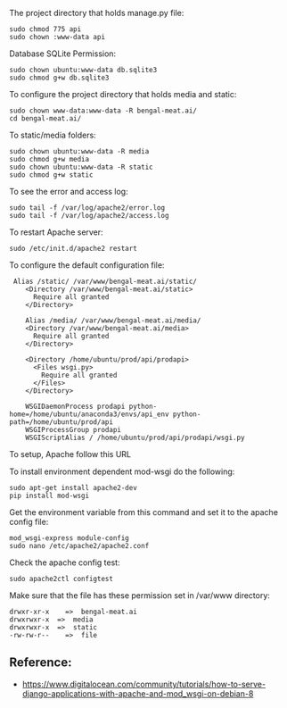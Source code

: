 The project directory that holds manage.py file:
```
sudo chmod 775 api
sudo chown :www-data api
```
Database SQLite Permission:
```
sudo chown ubuntu:www-data db.sqlite3                                                                                                                                                                      
sudo chmod g+w db.sqlite3              
```
To configure the project directory that holds media and static:
```
sudo chown www-data:www-data -R bengal-meat.ai/
cd bengal-meat.ai/
```
To static/media folders:
```
sudo chown ubuntu:www-data -R media  
sudo chmod g+w media    
sudo chown ubuntu:www-data -R static
sudo chmod g+w static
```
To see the error and access log:
```
sudo tail -f /var/log/apache2/error.log
sudo tail -f /var/log/apache2/access.log
```                                                                                                                                                                    
To restart Apache server:
```
sudo /etc/init.d/apache2 restart    
```
To configure the default configuration file:
```                                                                                                                                                                                                                                         
 Alias /static/ /var/www/bengal-meat.ai/static/
    <Directory /var/www/bengal-meat.ai/static>
      Require all granted
    </Directory>

    Alias /media/ /var/www/bengal-meat.ai/media/
    <Directory /var/www/bengal-meat.ai/media>
      Require all granted
    </Directory>

    <Directory /home/ubuntu/prod/api/prodapi>
      <Files wsgi.py>
        Require all granted
      </Files>
    </Directory>

    WSGIDaemonProcess prodapi python-home=/home/ubuntu/anaconda3/envs/api_env python-path=/home/ubuntu/prod/api
    WSGIProcessGroup prodapi
    WSGIScriptAlias / /home/ubuntu/prod/api/prodapi/wsgi.py
```
To setup, Apache follow this URL

To install environment dependent mod-wsgi do the following:
```
sudo apt-get install apache2-dev
pip install mod-wsgi
```
Get the environment variable from this command and set it to the apache config file:
```
mod_wsgi-express module-config
sudo nano /etc/apache2/apache2.conf
```
Check the apache config test:
```
sudo apache2ctl configtest
```
Make sure that the file has these permission set in /var/www directory:
```
drwxr-xr-x    =>  bengal-meat.ai
drwxrwxr-x  =>  media
drwxrwxr-x  =>  static
-rw-rw-r--    =>  file
```

## Reference:
- https://www.digitalocean.com/community/tutorials/how-to-serve-django-applications-with-apache-and-mod_wsgi-on-debian-8

